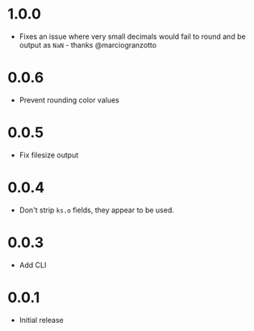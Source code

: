 # 1.0.0

 * Fixes an issue where very small decimals would fail to round and be output as `NaN` - thanks @marciogranzotto

# 0.0.6

 * Prevent rounding color values

# 0.0.5

 * Fix filesize output

# 0.0.4

 * Don't strip `ks.o` fields, they appear to be used.

# 0.0.3

 * Add CLI

# 0.0.1

 * Initial release
